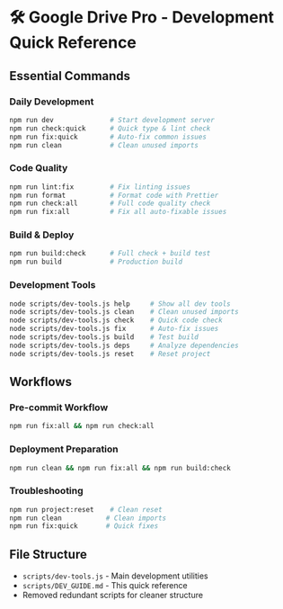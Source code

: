 # 🛠️ Google Drive Pro - Development Quick Reference

## Essential Commands

### Daily Development
```bash
npm run dev              # Start development server
npm run check:quick      # Quick type & lint check
npm run fix:quick        # Auto-fix common issues  
npm run clean            # Clean unused imports
```

### Code Quality
```bash
npm run lint:fix         # Fix linting issues
npm run format           # Format code with Prettier
npm run check:all        # Full code quality check
npm run fix:all          # Fix all auto-fixable issues
```

### Build & Deploy
```bash
npm run build:check      # Full check + build test
npm run build            # Production build
```

### Development Tools
```bash
node scripts/dev-tools.js help     # Show all dev tools
node scripts/dev-tools.js clean    # Clean unused imports
node scripts/dev-tools.js check    # Quick code check
node scripts/dev-tools.js fix      # Auto-fix issues
node scripts/dev-tools.js build    # Test build
node scripts/dev-tools.js deps     # Analyze dependencies
node scripts/dev-tools.js reset    # Reset project
```

## Workflows

### Pre-commit Workflow
```bash
npm run fix:all && npm run check:all
```

### Deployment Preparation
```bash
npm run clean && npm run fix:all && npm run build:check
```

### Troubleshooting
```bash
npm run project:reset    # Clean reset
npm run clean           # Clean imports
npm run fix:quick       # Quick fixes
```

## File Structure
- `scripts/dev-tools.js` - Main development utilities
- `scripts/DEV_GUIDE.md` - This quick reference
- Removed redundant scripts for cleaner structure
